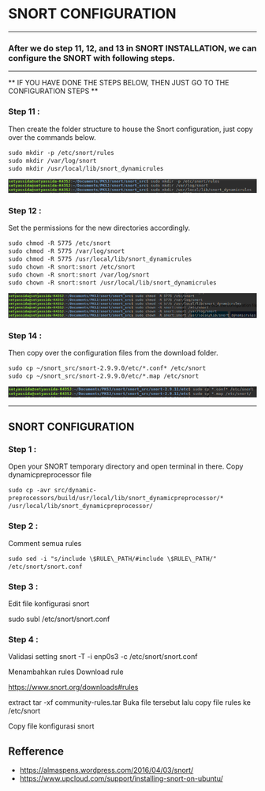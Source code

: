 # SNORT CONFIGURATION
-----

### After we do step 11, 12, and 13 in SNORT INSTALLATION, we can configure the SNORT with following steps.


-----
**
IF YOU HAVE DONE THE STEPS BELOW, THEN JUST GO TO THE CONFIGURATION STEPS
**


### Step 11 : 
Then create the folder structure to house the Snort configuration, just copy over the commands below.

```
sudo mkdir -p /etc/snort/rules
sudo mkdir /var/log/snort
sudo mkdir /usr/local/lib/snort_dynamicrules
```
![N|Solid](https://raw.githubusercontent.com/sani9050/PKSJ/master/Tugas_Final/Tugas_Bonus/img_snort_install/snort_install_17.png)

### Step 12 : 
Set the permissions for the new directories accordingly.

```
sudo chmod -R 5775 /etc/snort
sudo chmod -R 5775 /var/log/snort
sudo chmod -R 5775 /usr/local/lib/snort_dynamicrules
sudo chown -R snort:snort /etc/snort
sudo chown -R snort:snort /var/log/snort
sudo chown -R snort:snort /usr/local/lib/snort_dynamicrules
```

![N|Solid](https://raw.githubusercontent.com/sani9050/PKSJ/master/Tugas_Final/Tugas_Bonus/img_snort_install/snort_install_18.png)

### Step 14 : 
Then copy over the configuration files from the download folder.

```
sudo cp ~/snort_src/snort-2.9.9.0/etc/*.conf* /etc/snort
sudo cp ~/snort_src/snort-2.9.9.0/etc/*.map /etc/snort
```

![N|Solid](https://raw.githubusercontent.com/sani9050/PKSJ/master/Tugas_Final/Tugas_Bonus/img_snort_install/snort_install_20.png)

-----

## SNORT CONFIGURATION


### Step 1 : 

Open your SNORT temporary directory and open terminal in there.
Copy dynamicpreprocessor file

```
sudo cp -avr src/dynamic-preprocessors/build/usr/local/lib/snort_dynamicpreprocessor/* /usr/local/lib/snort_dynamicpreprocessor/
```

### Step 2 : 
Comment semua rules

```
sudo sed -i "s/include \$RULE\_PATH/#include \$RULE\_PATH/" /etc/snort/snort.conf
```


### Step 3 : 
Edit file konfigurasi snort

sudo subl /etc/snort/snort.conf


### Step 4 : 
Validasi setting
snort -T -i enp0s3 -c /etc/snort/snort.conf


Menambahkan rules
Download rule

https://www.snort.org/downloads#rules


extract
tar -xf community-rules.tar
Buka file tersebut lalu copy file rules ke /etc/snort


Copy file konfigurasi snort














## Refference

* https://almaspens.wordpress.com/2016/04/03/snort/
* https://www.upcloud.com/support/installing-snort-on-ubuntu/